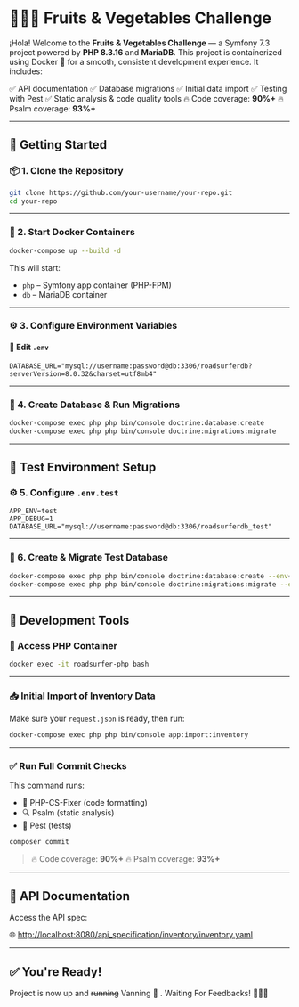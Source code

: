 # 🍓🥬🚐 Fruits & Vegetables Challenge

¡Hola!
Welcome to the **Fruits & Vegetables Challenge** — a Symfony 7.3 project powered by **PHP 8.3.16** and **MariaDB**.
This project is containerized using Docker 🐳 for a smooth, consistent development experience. It includes:

✅ API documentation
✅ Database migrations
✅ Initial data import
✅ Testing with Pest
✅ Static analysis & code quality tools
🔥 Code coverage: **90%+**
🔥 Psalm coverage: **93%+**

---

## 🚀 Getting Started

### 📦 1. Clone the Repository

```bash
git clone https://github.com/your-username/your-repo.git
cd your-repo
```

---

### 🐳 2. Start Docker Containers

```bash
docker-compose up --build -d
```

This will start:
- `php` – Symfony app container (PHP-FPM)
- `db` – MariaDB container

---

### ⚙️ 3. Configure Environment Variables

#### 🔧 Edit `.env`

```env
DATABASE_URL="mysql://username:password@db:3306/roadsurferdb?serverVersion=8.0.32&charset=utf8mb4"
```

---

### 🧱 4. Create Database & Run Migrations

```bash
docker-compose exec php php bin/console doctrine:database:create
docker-compose exec php php bin/console doctrine:migrations:migrate
```

---

## 🧪 Test Environment Setup

### ⚙️ 5. Configure `.env.test`

```env
APP_ENV=test
APP_DEBUG=1
DATABASE_URL="mysql://username:password@db:3306/roadsurferdb_test"
```

---

### 🧱 6. Create & Migrate Test Database

```bash
docker-compose exec php php bin/console doctrine:database:create --env=test
docker-compose exec php php bin/console doctrine:migrations:migrate --env=test
```

---

## 🧰 Development Tools

### 🐚 Access PHP Container

```bash
docker exec -it roadsurfer-php bash
```

---

### 📥 Initial Import of Inventory Data

Make sure your `request.json` is ready, then run:

```bash
docker-compose exec php php bin/console app:import:inventory
```

---

### ✅ Run Full Commit Checks

This command runs:

- 🧹 PHP-CS-Fixer (code formatting)
- 🔍 Psalm (static analysis)
- 🧪 Pest (tests)

```bash
composer commit
```

> 🔥 Code coverage: **90%+**
> 🔥 Psalm coverage: **93%+**

---

## 📘 API Documentation

Access the API spec:

🌐 [http://localhost:8080/api_specification/inventory/inventory.yaml](http://localhost:8080/api_specification/inventory/inventory.yaml)

---

## ✅ You're Ready!

Project is now up and ~~running~~ Vanning 🚐 .
Waiting For Feedbacks! 🚐🚐🚐
